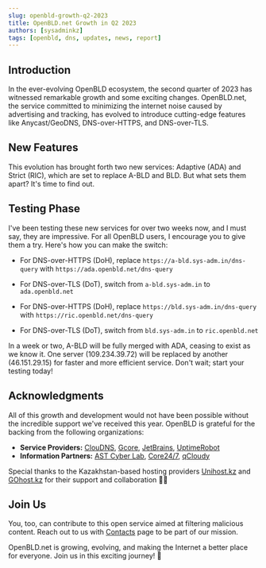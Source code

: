 ```yaml
---
slug: openbld-growth-q2-2023
title: OpenBLD.net Growth in Q2 2023
authors: [sysadminkz]
tags: [openbld, dns, updates, news, report]
---
```


## Introduction
In the ever-evolving OpenBLD ecosystem, the second quarter of 2023 has witnessed remarkable growth and some exciting changes. OpenBLD.net, the service committed to minimizing the internet noise caused by advertising and tracking, has evolved to introduce cutting-edge features like Anycast/GeoDNS, DNS-over-HTTPS, and DNS-over-TLS.

## New Features
This evolution has brought forth two new services: Adaptive (ADA) and Strict (RIC), which are set to replace A-BLD and BLD. But what sets them apart? It's time to find out.

## Testing Phase
I've been testing these new services for over two weeks now, and I must say, they are impressive. For all OpenBLD users, I encourage you to give them a try. Here's how you can make the switch:

- For DNS-over-HTTPS (DoH), replace `https://a-bld.sys-adm.in/dns-query` with `https://ada.openbld.net/dns-query`
- For DNS-over-TLS (DoT), switch from `a-bld.sys-adm.in` to `ada.openbld.net`

- For DNS-over-HTTPS (DoH), replace `https://bld.sys-adm.in/dns-query` with `https://ric.openbld.net/dns-query`
- For DNS-over-TLS (DoT), switch from `bld.sys-adm.in` to `ric.openbld.net`

In a week or two, A-BLD will be fully merged with ADA, ceasing to exist as we know it. One server (109.234.39.72) will be replaced by another (46.151.29.15) for faster and more efficient service. Don't wait; start your testing today!

## Acknowledgments
All of this growth and development would not have been possible without the incredible support we've received this year. OpenBLD is grateful for the backing from the following organizations:

- **Service Providers:** [ClouDNS](https://www.cloudns.net/aff/id/751533/), [Gcore](https://gcorelabs.com/), [JetBrains](https://jb.gg/OpenSourceSupport), [UptimeRobot](https://uptimerobot.com/?rid=78534763f4713b_)
- **Information Partners:** [AST Cyber Lab](https://astlab.kz/), [Core24/7](https://core247.io/), [qCloudy](https://qcloudy.io/)

Special thanks to the Kazakhstan-based hosting providers [Unihost.kz](https://unihost.kz/) and [GOhost.kz](https://gohost.kz/) for their support and collaboration 🤜️️️️️️🤛️️️️️️

## Join Us
You, too, can contribute to this open service aimed at filtering malicious content. Reach out to us with [Contacts](/docs/contacts) page to be part of our mission.

OpenBLD.net is growing, evolving, and making the Internet a better place for everyone. Join us in this exciting journey! 🚀
